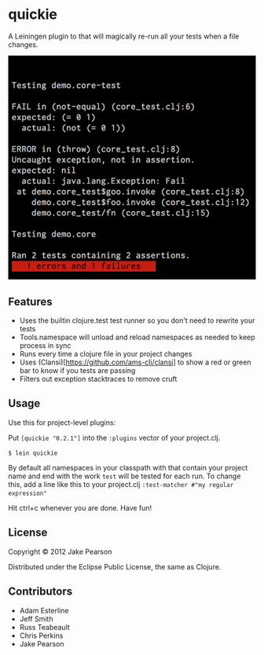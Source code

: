 # quickie

A Leiningen plugin to that will magically re-run all your tests when a file changes.

![Screenshot](doc/screen.png)

## Features

* Uses the builtin clojure.test test runner so you don't need to rewrite your tests
* Tools.namespace will unload and reload namespaces as needed to keep process in sync
* Runs every time a clojure file in your project changes
* Uses (Clansi)[https://github.com/ams-clj/clansi] to show a red or green bar to know if you tests are passing
* Filters out exception stacktraces to remove cruft

## Usage

Use this for project-level plugins:

Put `[quickie "0.2.1"]` into the `:plugins` vector of your project.clj.

    $ lein quickie

By default all namespaces in your classpath with that contain your project name and end with the work `test` will be tested for each run.  To change this, add a line like this to your project.clj `:test-matcher #"my regular expression"`

Hit ctrl+c whenever you are done.  Have fun!

## License

Copyright © 2012 Jake Pearson

Distributed under the Eclipse Public License, the same as Clojure.

## Contributors
* Adam Esterline
* Jeff Smith
* Russ Teabeault
* Chris Perkins
* Jake Pearson

